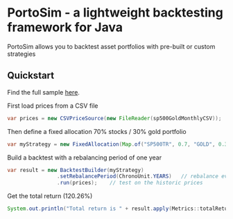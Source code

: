 # PortoSim - a lightweight backtesting framework for Java
PortoSim allows you to backtest asset portfolios with pre-built or custom strategies

## Quickstart

Find the full sample [here](https://github.com/yarro-s/PortoSim/blob/master/samples/PortoSimSampleApp.zip).

First load prices from a CSV file

```java
var prices = new CSVPriceSource(new FileReader(sp500GoldMonthlyCSV));
```

Then define a fixed allocation 70% stocks / 30% gold portfolio
```java
var myStrategy = new FixedAllocation(Map.of("SP500TR", 0.7, "GOLD", 0.3));
```

Build a backtest with a rebalancing period of one year
```java
var result = new BacktestBuilder(myStrategy)
                .setRebalancePeriod(ChronoUnit.YEARS)   // rebalance every year
                .run(prices);    // test on the historic prices
```

Get the total return (120.26%)
```java
System.out.println("Total return is " + result.apply(Metrics::totalReturn)); 
```
